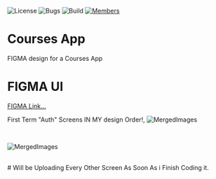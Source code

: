 ![License](https://img.shields.io/badge/license-BSD--3-orange) ![Bugs](https://img.shields.io/badge/bugs-0%20open-brightgreen) ![Build](https://img.shields.io/badge/Build-passing-brightgreen?logo=github) [![Members](https://img.shields.io/discord/750034898680807434?label=members&logo=discord&color=7289da)](https://discord.gg/CHZea8zvBG)

# Courses App

FIGMA design for a Courses App
<br>

# FIGMA UI
<a href="https://www.figma.com/design/ojEAaOeeXrvFjCB4dIvFJi/Online-Learning-App-Design-(Community)?node-id=0-1&t=ytmQx4QXmkWrrKf6-1">FIGMA Link...</a>

First Term "Auth" Screens IN MY design Order!,
![MergedImages](https://github.com/user-attachments/assets/af482807-1ca9-4fdd-8aa6-8615ebc7894c)

<br>

![MergedImages](https://github.com/user-attachments/assets/459c4873-3a34-4833-a01a-03b85dba705b)


<br>
# Will be Uploading Every Other Screen As Soon As i Finish Coding it.
